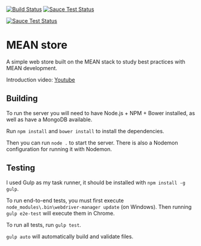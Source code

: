 [![Build Status](https://travis-ci.org/juunas11/mean_store.svg?branch=master)](https://travis-ci.org/juunas11/mean_store)
[![Sauce Test Status](https://saucelabs.com/buildstatus/juunas11)](https://saucelabs.com/u/juunas11)

[![Sauce Test Status](https://saucelabs.com/browser-matrix/juunas11.svg)](https://saucelabs.com/u/juunas11)

# MEAN store
A simple web store built on the MEAN stack to study best practices with MEAN development.

Introduction video: [Youtube](http://youtu.be/jdmERNBQ7es)

## Building
To run the server you will need to have Node.js + NPM + Bower installed, as well as have a MongoDB available.

Run `npm install` and `bower install` to install the dependencies.

Then you can run `node .` to start the server. There is also a Nodemon configuration for running it with Nodemon.

## Testing
I used Gulp as my task runner, it should be installed with `npm install -g gulp`.

To run end-to-end tests, you must first execute `node_modules\.bin\webdriver-manager update` (on Windows). Then running `gulp e2e-test` will execute them in Chrome.

To run all tests, run `gulp test`.

`gulp auto` will automatically build and validate files.
